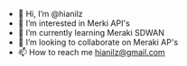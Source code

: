 - 👋 Hi, I’m @hianilz
- 👀 I’m interested in Merki API's
- 🌱 I’m currently learning Meraki SDWAN
- 💞️ I’m looking to collaborate on Meraki AP's
- 📫 How to reach me hianilz@gmail.com
<!---
hianilz/hianilz is a ✨ special ✨ repository because its `README.md` (this file) appears on your GitHub profile.
You can click the Preview link to take a look at your changes.
--->
